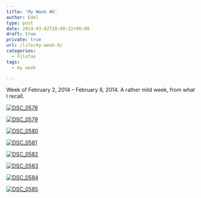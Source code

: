 ```yaml
---
title: 'My Week #6'
author: Edel
type: post
date: 2014-03-02T20:00:22+00:00
draft: true
private: true
url: /life/my-week-6/
categories:
  - Filofax
tags:
  - my week

---
```

Week of February 2, 2014 &#8211; February 8, 2014. A rather mild week, from what I recall.

[<img src="http://scattered.me/wp-content/uploads/2014/03/DSC_0578-1024x678.jpg" alt="DSC_0578" class="img-responsive" />][1]

[<img src="http://scattered.me/wp-content/uploads/2014/03/DSC_0579-1024x678.jpg" alt="DSC_0579" class="img-responsive" />][2]

[<img src="http://scattered.me/wp-content/uploads/2014/03/DSC_0580-1024x678.jpg" alt="DSC_0580" class="img-responsive" />][3]

[<img src="http://scattered.me/wp-content/uploads/2014/03/DSC_0581-1024x678.jpg" alt="DSC_0581" class="img-responsive" />][4]

[<img src="http://scattered.me/wp-content/uploads/2014/03/DSC_0582-1024x678.jpg" alt="DSC_0582" class="img-responsive" />][5]

[<img src="http://scattered.me/wp-content/uploads/2014/03/DSC_0583-1024x678.jpg" alt="DSC_0583" class="img-responsive" />][6]

[<img src="http://scattered.me/wp-content/uploads/2014/03/DSC_0584-1024x678.jpg" alt="DSC_0584" class="img-responsive" />][7]

[<img src="http://scattered.me/wp-content/uploads/2014/03/DSC_0585-1024x678.jpg" alt="DSC_0585" class="img-responsive" />][8]

<ol class="footnote">
</ol>

 [1]: http://scattered.me/wp-content/uploads/2014/03/DSC_0578.jpg
 [2]: http://scattered.me/wp-content/uploads/2014/03/DSC_0579.jpg
 [3]: http://scattered.me/wp-content/uploads/2014/03/DSC_0580.jpg
 [4]: http://scattered.me/wp-content/uploads/2014/03/DSC_0581.jpg
 [5]: http://scattered.me/wp-content/uploads/2014/03/DSC_0582.jpg
 [6]: http://scattered.me/wp-content/uploads/2014/03/DSC_0583.jpg
 [7]: http://scattered.me/wp-content/uploads/2014/03/DSC_0584.jpg
 [8]: http://scattered.me/wp-content/uploads/2014/03/DSC_0585.jpg